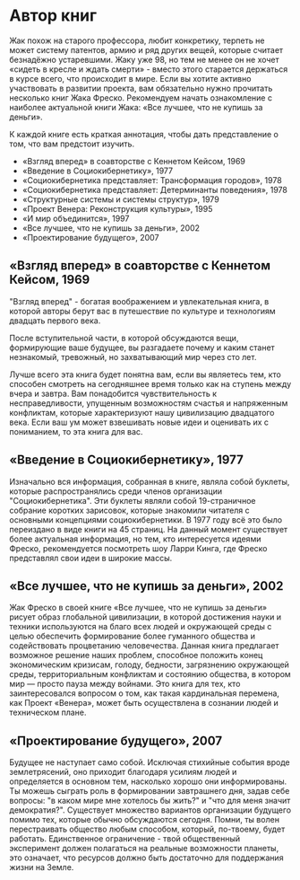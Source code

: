 # Автор книг

Жак похож на старого профессора, любит конкретику, терпеть не может систему патентов, армию и ряд других вещей, которые считает безнадёжно устаревшими. Жаку уже 98, но тем не менее он не хочет «сидеть в кресле и ждать смерти» - вместо этого старается держаться в курсе всего, что происходит в мире. Если вы хотите активно участвовать в развитии проекта, вам обязательно нужно прочитать несколько книг Жака Фреско. Рекомендуем начать ознакомление с наиболее актуальной книги Жака: «Все лучшее, что не купишь за деньги».

К каждой книге есть краткая аннотация, чтобы дать представление о том, что вам предстоит изучить.

* «Взгляд вперед» в соавторстве с Кеннетом Кейсом, 1969
* «Введение в Социокибернетику», 1977
* «Социокибернетика представляет: Трансформация городов», 1978
* «Социокибернетика представляет: Детерминанты поведения», 1978
* «Структурные системы и системы структур», 1979
* «Проект Венера: Реконструкция культуры», 1995
* «И мир объединится», 1997
* «Все лучшее, что не купишь за деньги», 2002
* «Проектирование будущего», 2007

## «Взгляд вперед» в соавторстве с Кеннетом Кейсом, 1969

"Взгляд вперед" - богатая воображением и увлекательная книга, в которой авторы берут вас в путешествие по культуре и технологиям двадцать первого века.

После вступительной части, в которой обсуждаются вещи, формирующие ваше будущее, вы разгадаете почему и каким станет незнакомый, тревожный, но захватывающий мир через сто лет.

Лучше всего эта книга будет понятна вам, если вы являетесь тем, кто способен смотреть на сегодняшнее время только как на ступень между вчера и завтра. Вам понадобится чувствительность к несправедливости, упущенным возможностям счастья и напряженным конфликтам, которые характеризуют нашу цивилизацию двадцатого века. Если ваш ум может взвешивать новые идеи и оценивать их с пониманием, то эта книга для вас.

## «Введение в Социокибернетику», 1977

Изначально вся информация, собранная в книге, являла собой буклеты, которые распространялись среди членов организации "Социокибернетика". Эти буклеты являли собой 19-страничное собрание коротких зарисовок, которые знакомили читателя с основными концепциями социокибернетики. В 1977 году всё это было переиздано в виде книги на 45 страниц. На данный момент существует более актуальная информация, но тем, кто интересуется идеями Фреско, рекомендуется посмотреть шоу Ларри Кинга, где Фреско представлял свои идеи в широкие массы.

## «Все лучшее, что не купишь за деньги», 2002

Жак Фреско в своей книге «Все лучшее, что не купишь за деньги» рисует образ глобальной цивилизации, в которой достижения науки и техники используются на благо всех людей и окружающей среды с целью обеспечить формирование более гуманного общества и содействовать процветанию человечества. Данная книга предлагает возможное решение наших проблем, способное положить конец экономическим кризисам, голоду, бедности, загрязнению окружающей среды, территориальным конфликтам и состоянию общества, в котором мир — просто пауза между войнами. Это книга для тех, кто заинтересовался вопросом о том, как такая кардинальная перемена, как Проект «Венера», может быть осуществлена в сознании людей и техническом плане.

## «Проектирование будущего», 2007

Будущее не наступает само собой. Исключая стихийные события вроде землетрясений, оно приходит благодаря усилиям людей и определяется в основном тем, насколько хорошо они информированы. Ты можешь сыграть роль в формировании завтрашнего дня, задав себе вопросы: "в каком мире мне хотелось бы жить?" и "что для меня значит демократия?". Существует множество вариантов организации будущего помимо тех, которые обычно обсуждаются сегодня. Помни, ты волен перестраивать общество любым способом, который, по-твоему, будет работать. Единственное ограничение - твой общественный эксперимент должен полагаться на реальные возможности планеты, это означает, что ресурсов должно быть достаточно для поддержания жизни на Земле.

